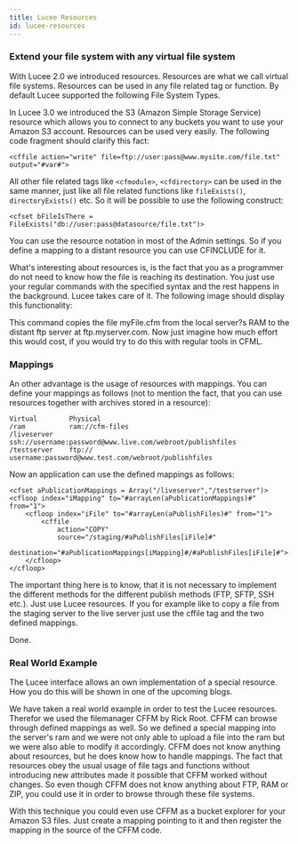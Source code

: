 ```yaml
---
title: Lucee Resources
id: lucee-resources
---
```


### Extend your file system with any virtual file system ###

With Lucee 2.0 we introduced resources. Resources are what we call virtual file systems. Resources can be used in any file related tag or function. By default Lucee supported the following File System Types.

In Lucee 3.0 we introduced the S3 (Amazon Simple Storage Service) resource which allows you to connect to any buckets you want to use your Amazon S3 account. Resources can be used very easily. The following code fragment should clarify this fact:

```lucee
<cffile action="write" file=ftp://user:pass@www.mysite.com/file.txt" output="#var#">
```

All other file related tags like ```<cfmodule>```, ```<cfdirectory>``` can be used in the same manner, just like all file related functions like ```fileExists()```, ```directoryExists()``` etc. So it will be possible to use the following construct:

```lucee
<cfset bFileIsThere = FileExists("db://user:pass@datasource/file.txt")>
```

You can use the resource notation in most of the Admin settings. So if you define a mapping to a distant resource you can use CFINCLUDE for it.

What's interesting about resources is, is the fact that you as a programmer do not need to know how the file is reaching its destination. You just use your regular commands with the specified syntax and the rest happens in the background. Lucee takes care of it. The following image should display this functionality:

This command copies the file myFile.cfm from the local server?s RAM to the distant ftp server at ftp.myserver.com. Now just imagine how much effort this would cost, if you would try to do this with regular tools in CFML.

### Mappings ###

An other advantage is the usage of resources with mappings. You can define your mappings as follows (not to mention the fact, that you can use resources together with archives stored in a resource):

```lucee
Virtual        Physical
/ram           ram://cfm-files
/liveserver    ssh://username:password@www.live.com/webroot/publishfiles
/testserver    ftp:// username:password@www.test.com/webroot/publishfiles
```

Now an application can use the defined mappings as follows:

```lucee
<cfset aPublicationMappings = Array("/liveserver","/testserver")>
<cfloop index="iMapping" to="#arrayLen(aPublicationMappings)#" from="1">
    <cfloop index="iFile" to="#arrayLen(aPublishFiles)#" from="1">
        <cffile 
            action="COPY" 
            source="/staging/#aPublishFiles[iFile]#" 
            destination="#aPublicationMappings[iMapping]#/#aPublishFiles[iFile]#"> 
    </cfloop>
</cfloop>
```

The important thing here is to know, that it is not necessary to implement the different methods for the different publish methods (FTP, SFTP, SSH etc.). Just use Lucee resources. If you for example like to copy a file from the staging server to the live server just use the cffile tag and the two defined mappings.

Done.

### Real World Example ###

The Lucee interface allows an own implementation of a special resource. How you do this will be shown in one of the upcoming blogs.

We have taken a real world example in order to test the Lucee resources. Therefor we used the filemanager CFFM by Rick Root. CFFM can browse through defined mappings as well. So we defined a special mapping into the server's ram and we were not only able to upload a file into the ram but we were also able to modify it accordingly. CFFM does not know anything about resources, but he does know how to handle mappings. The fact that resources obey the usual usage of file tags and functions without introducing new attributes made it possible that CFFM worked without changes. So even though CFFM does not know anything about FTP, RAM or ZIP, you could use it in order to browse through these file systems.

With this technique you could even use CFFM as a bucket explorer for your Amazon S3 files. Just create a mapping pointing to it and then register the mapping in the source of the CFFM code.